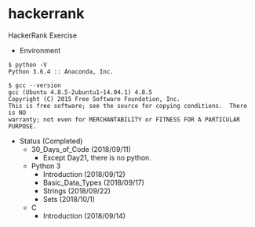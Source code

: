 # hackerrank
HackerRank Exercise

* Environment
```
$ python -V
Python 3.6.4 :: Anaconda, Inc.

$ gcc --version
gcc (Ubuntu 4.8.5-2ubuntu1~14.04.1) 4.8.5
Copyright (C) 2015 Free Software Foundation, Inc.
This is free software; see the source for copying conditions.  There is NO
warranty; not even for MERCHANTABILITY or FITNESS FOR A PARTICULAR PURPOSE.
```

* Status (Completed)
  * 30_Days_of_Code (2018/09/11)
    * Except Day21, there is no python.
  * Python 3
    * Introduction (2018/09/12)
    * Basic_Data_Types (2018/09/17)
    * Strings (2018/09/22)
    * Sets (2018/10/1)
  * C
    * Introduction (2018/09/14)

